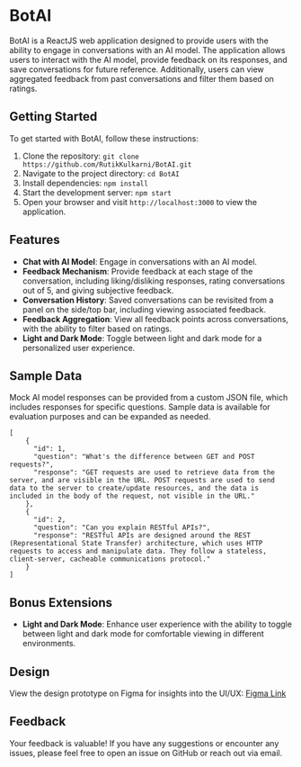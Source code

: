 # BotAI

BotAI is a ReactJS web application designed to provide users with the ability to engage in conversations with an AI model. The application allows users to interact with the AI model, provide feedback on its responses, and save conversations for future reference. Additionally, users can view aggregated feedback from past conversations and filter them based on ratings.

## Getting Started

To get started with BotAI, follow these instructions:

1. Clone the repository: `git clone https://github.com/RutikKulkarni/BotAI.git`
2. Navigate to the project directory: `cd BotAI`
3. Install dependencies: `npm install`
4. Start the development server: `npm start`
5. Open your browser and visit `http://localhost:3000` to view the application.

## Features

- **Chat with AI Model**: Engage in conversations with an AI model.
- **Feedback Mechanism**: Provide feedback at each stage of the conversation, including liking/disliking responses, rating conversations out of 5, and giving subjective feedback.
- **Conversation History**: Saved conversations can be revisited from a panel on the side/top bar, including viewing associated feedback.
- **Feedback Aggregation**: View all feedback points across conversations, with the ability to filter based on ratings.
- **Light and Dark Mode**: Toggle between light and dark mode for a personalized user experience.

## Sample Data

Mock AI model responses can be provided from a custom JSON file, which includes responses for specific questions. Sample data is available for evaluation purposes and can be expanded as needed.

```
[
    {
      "id": 1,
      "question": "What's the difference between GET and POST requests?",
      "response": "GET requests are used to retrieve data from the server, and are visible in the URL. POST requests are used to send data to the server to create/update resources, and the data is included in the body of the request, not visible in the URL."
    },
    {
      "id": 2,
      "question": "Can you explain RESTful APIs?",
      "response": "RESTful APIs are designed around the REST (Representational State Transfer) architecture, which uses HTTP requests to access and manipulate data. They follow a stateless, client-server, cacheable communications protocol."
    }
]
```

## Bonus Extensions

- **Light and Dark Mode**: Enhance user experience with the ability to toggle between light and dark mode for comfortable viewing in different environments.

## Design

View the design prototype on Figma for insights into the UI/UX: [Figma Link](https://www.figma.com/file/DYoSNliUDL3DlpgHPLlc0r/Bot-AI?type=design&node-id=8%3A2&mode=design&t=zonVsn4xCjMgsRIQ-1)

## Feedback

Your feedback is valuable! If you have any suggestions or encounter any issues, please feel free to open an issue on GitHub or reach out via email.
